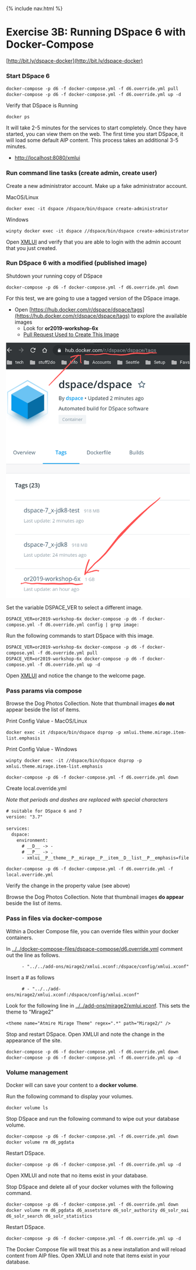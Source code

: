 {% include nav.html %}
# Exercise 3B: Running DSpace 6 with Docker-Compose

[http://bit.ly/dspace-docker](http://bit.ly/dspace-docker)


### Start DSpace 6

```shell
docker-compose -p d6 -f docker-compose.yml -f d6.override.yml pull
docker-compose -p d6 -f docker-compose.yml -f d6.override.yml up -d
```

Verify that DSpace is Running
```shell
docker ps
```

It will take 2-5 minutes for the services to start completely.  Once they have started, you can view them on the web.
The first time you start DSpace, it will load some default AIP content.  This process takes an additional 3-5 minutes.
- [http://localhost:8080/xmlui](http://localhost:8080/xmlui)

### Run command line tasks (create admin, create user)

Create a new administrator account.  Make up a fake administrator account.

MacOS/Linux
```shell
docker exec -it dspace /dspace/bin/dspace create-administrator
```

Windows
```shell
winpty docker exec -it dspace //dspace/bin/dspace create-administrator
```

Open [XMLUI](http://localhost:8080/xmlui) and verify that you are able to login with the admin account that you just created.

### Run DSpace 6 with a modified (published image)

Shutdown your running copy of DSpace
```shell
docker-compose -p d6 -f docker-compose.yml -f d6.override.yml down
```

For this test, we are going to use a tagged version of the DSpace image.  
- Open [https://hub.docker.com/r/dspace/dspace/tags](https://hub.docker.com/r/dspace/dspace/tags) to explore the available images
  - Look for __or2019-workshop-6x__
  - [Pull Request Used to Create This Image](https://github.com/DSpace/DSpace/pull/2431/files)

![dockerhub tagged images](../dockerhub.png)

Set the variable DSPACE_VER to select a different image.

```shell
DSPACE_VER=or2019-workshop-6x docker-compose -p d6 -f docker-compose.yml -f d6.override.yml config | grep image:
```

Run the following commands to start DSpace with this image.

```shell
DSPACE_VER=or2019-workshop-6x docker-compose -p d6 -f docker-compose.yml -f d6.override.yml pull
DSPACE_VER=or2019-workshop-6x docker-compose -p d6 -f docker-compose.yml -f d6.override.yml up -d
```

Open [XMLUI](http://localhost:8080/xmlui) and notice the change to the welcome page.

### Pass params via compose

Browse the Dog Photos Collection.  Note that thumbnail images __do not__ appear beside the list of items.

Print Config Value - MacOS/Linux
```shell
docker exec -it /dspace/bin/dspace dsprop -p xmlui.theme.mirage.item-list.emphasis
```

Print Config Value - Windows
```shell
winpty docker exec -it //dspace/bin/dspace dsprop -p xmlui.theme.mirage.item-list.emphasis
```

```shell
docker-compose -p d6 -f docker-compose.yml -f d6.override.yml down
```

Create local.override.yml

_Note that periods and dashes are replaced with special characters_
```
# suitable for DSpace 6 and 7
version: "3.7"

services:
  dspace:
    environment:
      # __D__ -> -
      # __P__ -> .
      - xmlui__P__theme__P__mirage__P__item__D__list__P__emphasis=file
```

```shell
docker-compose -p d6 -f docker-compose.yml -f d6.override.yml -f local.override.yml
```

Verify the change in the property value (see above)

Browse the Dog Photos Collection.  Note that thumbnail images __do appear__ beside the list of items.

### Pass in files via docker-compose
Within a Docker Compose file, you can override files within your docker containers.

In [../../docker-compose-files/dspace-compose/d6.override.yml](../../docker-compose-files/dspace-compose/d6.override.yml) comment out the line as follows.
```
      - "../../add-ons/mirage2/xmlui.xconf:/dspace/config/xmlui.xconf"
```

Insert a # as follows
```
      # - "../../add-ons/mirage2/xmlui.xconf:/dspace/config/xmlui.xconf"
```

Look for the following line in [../../add-ons/mirage2/xmlui.xconf](../../add-ons/mirage2/xmlui.xconf).  This sets the theme to "Mirage2"
```
<theme name="Atmire Mirage Theme" regex=".*" path="Mirage2/" />
```

Stop and restart DSpace.  Open XMLUI and note the change in the appearance of the site.

```shell
docker-compose -p d6 -f docker-compose.yml -f d6.override.yml down
docker-compose -p d6 -f docker-compose.yml -f d6.override.yml up -d
```


### Volume management

Docker will can save your content to a __docker volume__.

Run the following command to display your volumes.

```
docker volume ls
```

Stop DSpace and run the following command to wipe out your database volume.

```
docker-compose -p d6 -f docker-compose.yml -f d6.override.yml down
docker volume rm d6_pgdata
```

Restart DSpace.  

```shell
docker-compose -p d6 -f docker-compose.yml -f d6.override.yml up -d
```
Open XMLUI and note that no items exist in your database.

Stop DSpace and delete all of your docker volumes with the following command.

```
docker-compose -p d6 -f docker-compose.yml -f d6.override.yml down
docker volume rm d6_pgdata d6_assetstore d6_solr_authority d6_solr_oai d6_solr_search d6_solr_statistics
```

Restart DSpace.  

```shell
docker-compose -p d6 -f docker-compose.yml -f d6.override.yml up -d
```

The Docker Compose file will treat this as a new installation and will reload content from AIP files.  Open XMLUI and note that items exist in your database.
